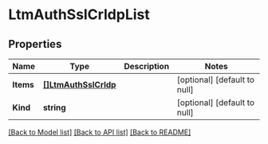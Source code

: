 # LtmAuthSslCrldpList

## Properties
Name | Type | Description | Notes
------------ | ------------- | ------------- | -------------
**Items** | [**[]LtmAuthSslCrldp**](ltm_auth_sslCrldp.md) |  | [optional] [default to null]
**Kind** | **string** |  | [optional] [default to null]

[[Back to Model list]](../README.md#documentation-for-models) [[Back to API list]](../README.md#documentation-for-api-endpoints) [[Back to README]](../README.md)


